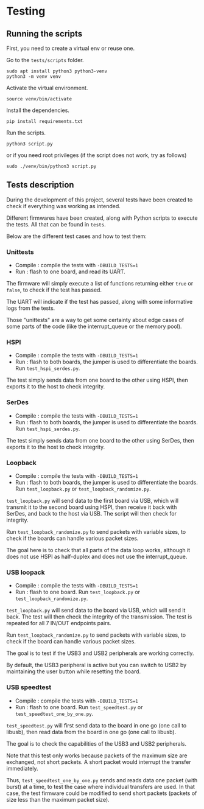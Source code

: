 # Testing

## Running the scripts

First, you need to create a virtual env or reuse one.

Go to the `tests/scripts` folder.

```shell
sudo apt install python3 python3-venv
python3 -m venv venv
```
Activate the virtual environment.

```shell
source venv/bin/activate
```

Install the dependencies.

```shell
pip install requirements.txt
```

Run the scripts.

```shell
python3 script.py
```

or if you need root privileges (if the script does not work, try as follows)

```shell
sudo ./venv/bin/python3 script.py
```
## Tests description

During the development of this project, several tests have been created to check if everything was working as intended.

Different firmwares have been created, along with Python scripts to execute the tests. All that can be found in `tests`.

Below are the different test cases and how to test them:

### Unittests

* Compile : compile the tests with `-DBUILD_TESTS=1`
* Run : flash to one board, and read its UART.

The firmware will simply execute a list of functions returning either `true` or `false`, to check if the test has passed.

The UART will indicate if the test has passed, along with some informative logs from the tests.

Those "unittests" are a way to get some certainty about edge cases of some parts of the code (like the interrupt_queue or the memory pool).

### HSPI

* Compile : compile the tests with `-DBUILD_TESTS=1`
* Run : flash to both boards, the jumper is used to differentiate the boards. Run `test_hspi_serdes.py`.

The test simply sends data from one board to the other using HSPI, then exports it to the host to check integrity.

### SerDes

* Compile : compile the tests with `-DBUILD_TESTS=1`
* Run : flash to both boards, the jumper is used to differentiate the boards. Run `test_hspi_serdes.py`.

The test simply sends data from one board to the other using SerDes, then exports it to the host to check integrity.

### Loopback

* Compile : compile the tests with `-DBUILD_TESTS=1`
* Run : flash to both boards, the jumper is used to differentiate the boards. Run `test_loopback.py` or `test_loopback_randomize.py`.

`test_loopback.py` will send data to the first board via USB, which will transmit it to the second board using HSPI, then receive it back with SerDes, and back to the host via USB. The script will then check for integrity.

Run `test_loopback_randomize.py` to send packets with variable sizes, to check if the boards can handle various packet sizes.

The goal here is to check that all parts of the data loop works, although it does not use HSPI as half-duplex and does not use the interrupt_queue.

### USB loopack

* Compile : compile the tests with `-DBUILD_TESTS=1`
* Run : flash to one board. Run `test_loopback.py` or `test_loopback_randomize.py`.

`test_loopback.py` will send data to the board via USB, which will send it back. The test will then check the integrity of the transmission. The test is repeated for all 7 IN/OUT endpoints pairs.

Run `test_loopback_randomize.py` to send packets with variable sizes, to check if the board can handle various packet sizes.

The goal is to test if the USB3 and USB2 peripherals are working correctly.

By default, the USB3 peripheral is active but you can switch to USB2 by maintaining the user button while resetting the board.

### USB speedtest

* Compile : compile the tests with `-DBUILD_TESTS=1`
* Run : flash to one board. Run `test_speedtest.py` or `test_speedtest_one_by_one.py`.

`test_speedtest.py` will first send data to the board in one go (one call to libusb), then read data from the board in one go (one call to libusb).

The goal is to check the capabilities of the USB3 and USB2 peripherals.

Note that this test only works because packets of the maximum size are exchanged, not short packets. A short packet would interrupt the transfer immediately.

Thus, `test_speedtest_one_by_one.py` sends and reads data one packet (with burst) at a time, to test the case where individual transfers are used. In that case, the test firmware could be modified to send short packets (packets of size less than the maximum packet size).

